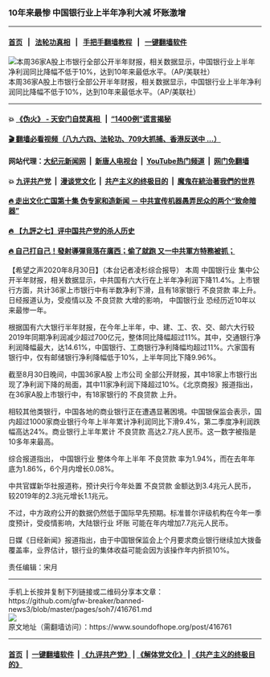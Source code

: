 ### 10年来最惨 中国银行业上半年净利大减 坏账激增
------------------------

#### [首页](https://github.com/gfw-breaker/banned-news3/blob/master/README.md) &nbsp;&nbsp;|&nbsp;&nbsp; [法轮功真相](https://github.com/begood0513/basic/blob/master/README.md)  &nbsp;&nbsp;|&nbsp;&nbsp; [手把手翻墙教程](https://github.com/gfw-breaker/guides/wiki)  &nbsp;&nbsp;|&nbsp;&nbsp; [一键翻墙软件](https://github.com/gfw-breaker/nogfw/blob/master/README.md)  



<div><img alt="本周36家A股上市银行全部公开半年财报，相关数据显示，中国银行业上半年净利润同比降幅不低于10%，达到10年来最低水平。（AP/美联社）" src="https://img.soundofhope.org/2020-08/sa-1598849844037.jpg"/>
<br/><figcaption class="caption">
 本周36家A股上市银行全部公开半年财报，相关数据显示，中国银行业上半年净利润同比降幅不低于10%，达到10年来最低水平。（AP/美联社）
</figcaption></div><hr/>

#### 💥 [《伪火》 - 天安门自焚真相 ](http://141.164.51.119:10000/videos/blog/weihuo.html)&nbsp; |&nbsp; [“1400例”谎言揭秘  ](http://141.164.51.119:10000/videos/blog/jiexi1400.html)

#### [ 🎬  翻墙必看视频（八九六四、法轮功、709大抓捕、香港反送中 ...）](https://github.com/gfw-breaker/links/blob/master/banned.md)

#### 网站代理：[大纪元新闻网](http://167.172.10.89:10080/gb/) &nbsp;|&nbsp; [新唐人电视台](http://167.172.10.89:8808/gb/)  &nbsp;|&nbsp; [YouTube热门频道](http://158.247.203.241/youtube.html) &nbsp;|&nbsp; [网门免翻墙](http://158.247.203.241:11000/show.aspx?name=ogHome)

#### 💥 [九评共产党](http://141.164.51.119:10000/videos/res/jiuping/)&nbsp; |&nbsp; [漫谈党文化](http://141.164.51.119:10000/videos/res/mtdwh/)&nbsp; |&nbsp; [共产主义的终极目的](http://141.164.51.119:10000/videos/res/zjmd/)&nbsp; |&nbsp; [魔鬼在統治著我們的世界](http://141.164.51.119:10000/videos/res/TheSpecter/)  

#### [ 🔥  走出文化亡国第十集 伪专家和造新闻 － 中共宣传机器愚弄民众的两个“致命暗器”](http://141.164.51.119:10000/videos/news/../res/zcwhwg/index.html)

#### [ 🔥  【九評之七】评中国共产党的杀人历史](http://141.164.51.119:10000/videos/news/../res/jiuping/index.html)

#### [ 🔥  自己打自己！發射導彈竟落在廣西；偷了就跑 又一中共軍方特務被抓；](http://141.164.51.119:10000/videos/news/soh01.html)

<div><div class="Content__Wrapper sc-1bvya0-0 grZQxZ">
 <p class="meta-top">
  <span class="meta">
   【希望之声2020年8月30日】（本台记者凌杉综合报导）
  </span>
  本周
  <ok href="/term/1597">
   中国银行业
  </ok>
  集中公开半年财报，相关数据显示，中共国有六大行在上半年净利润下降11.4%。上市银行方面，共计36家上市银行中有半数净利下滑，且有18家银行
  <ok href="/term/82572">
   不良贷款
  </ok>
  率上升。日经报道认为，受疫情以及
  <ok href="/term/82572">
   不良贷款
  </ok>
  大增的影响，
  <ok href="/term/1597">
   中国银行业
  </ok>
  恐经历近10年以来最惨一年。
 </p>
 <p>
  根据国有六大银行半年财报，在今年上半年，中、建、工、农、交、邮六大行较2019年同期净利润减少超过700亿元，整体同比降幅超过11%。其中，交通银行净利润降幅最大，达14.61%，中国银行、工商银行净利降幅均超过11%。六家国有银行中，仅有邮储银行净利降幅低于10%，上半年同比下降9.96%。
 </p>
 <div class="AD_Embed__Wrap-sc-1xslmin-0 igMuqX module desktop">
  <div>
  </div>
 </div>
 <p>
  截至8月30日晚间，中国36家A股
  <ok href="/term/71470">
   上市公司
  </ok>
  全部公开财报，其中18家上市银行出现了净利润下降的局面，其中11家净利润下降超过10%。《北京商报》报道指出，在36家A股上市银行中，有18家银行的
  <ok href="/term/82572">
   不良贷款
  </ok>
  上升。
 </p>
 <p>
  相较其他类银行，中国各地的商业银行正在遭遇显著困境。中国银保监会表示，国内超过1000家商业银行今年上半年累计净利润同比下滑9.4%，第二季度净利润跌幅高达24%。商业银行上半年累计
  <ok href="/term/82572">
   不良贷款
  </ok>
  高达2.7兆人民币。这一数字被指是10多年来最高。
 </p>
 <p>
  综合报道指出，
  <ok href="/term/1597">
   中国银行业
  </ok>
  整体今年上半年
  <ok href="/term/82572">
   不良贷款
  </ok>
  率为1.94%，而在去年年底为1.86%，6个月内增长0.08%。
 </p>
 <p>
  中共官媒新华社报道称，预计央行今年处置
  <ok href="/term/82572">
   不良贷款
  </ok>
  金额达到3.4兆元人民币，较2019年的2.3兆元增长1.1兆元。
 </p>
 <p>
  不过，中方政府公开的数据仍然低于国际早先预期。标准普尔评级机构在今年一季度预计，受疫情影响，大陆银行业
  <ok href="/term/3995">
   坏账
  </ok>
  可能在年内增加7.7兆元人民币。
 </p>
 <p>
  日媒《日经新闻》报道指出，由于中国银保监会上个月要求商业银行继续加大拨备覆盖率，业界估计，银行业的集体收益可能会因为该操作年内折损10%。
 </p>
 <p class="meta-btm">
  责任编辑：宋月
 </p>
</div>
</div>
<hr/>
手机上长按并复制下列链接或二维码分享本文章：<br/>
https://github.com/gfw-breaker/banned-news3/blob/master/pages/soh7/416761.md <br/>
<a href='https://github.com/gfw-breaker/banned-news3/blob/master/pages/soh7/416761.md'><img src='https://github.com/gfw-breaker/banned-news3/blob/master/pages/soh7/416761.md.png'/></a> <br/>
原文地址（需翻墙访问）：https://www.soundofhope.org/post/416761


------------------------
#### [首页](https://github.com/gfw-breaker/banned-news3/blob/master/README.md) &nbsp;|&nbsp; [一键翻墙软件](https://github.com/gfw-breaker/nogfw/blob/master/README.md) &nbsp;| [《九评共产党》](https://github.com/gfw-breaker/9ping.md/blob/master/README.md#九评之一评共产党是什么) | [《解体党文化》](https://github.com/gfw-breaker/jtdwh.md/blob/master/README.md) | [《共产主义的终极目的》](https://github.com/gfw-breaker/gczydzjmd.md/blob/master/README.md)


<img src='http://gfw-breaker.win/banned-news3/pages/soh7/416761.md' width='0px' height='0px'/>